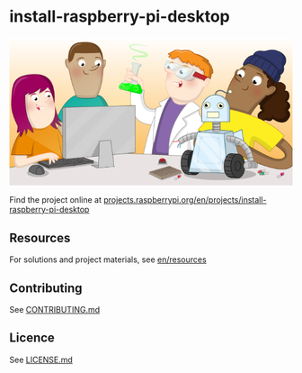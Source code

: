 # install-raspberry-pi-desktop

![install-raspberry-pi-desktop](en/images/banner.png)

Find the project online at [projects.raspberrypi.org/en/projects/install-raspberry-pi-desktop](https://projects.raspberrypi.org/en/projects/install-raspberry-pi-desktop)

## Resources
For solutions and project materials, see [en/resources](https://github.com/raspberrypilearning/install-raspberry-pi-desktop/tree/master/en/resources)

## Contributing
See [CONTRIBUTING.md](CONTRIBUTING.md)

## Licence
 See [LICENSE.md](LICENSE.md)